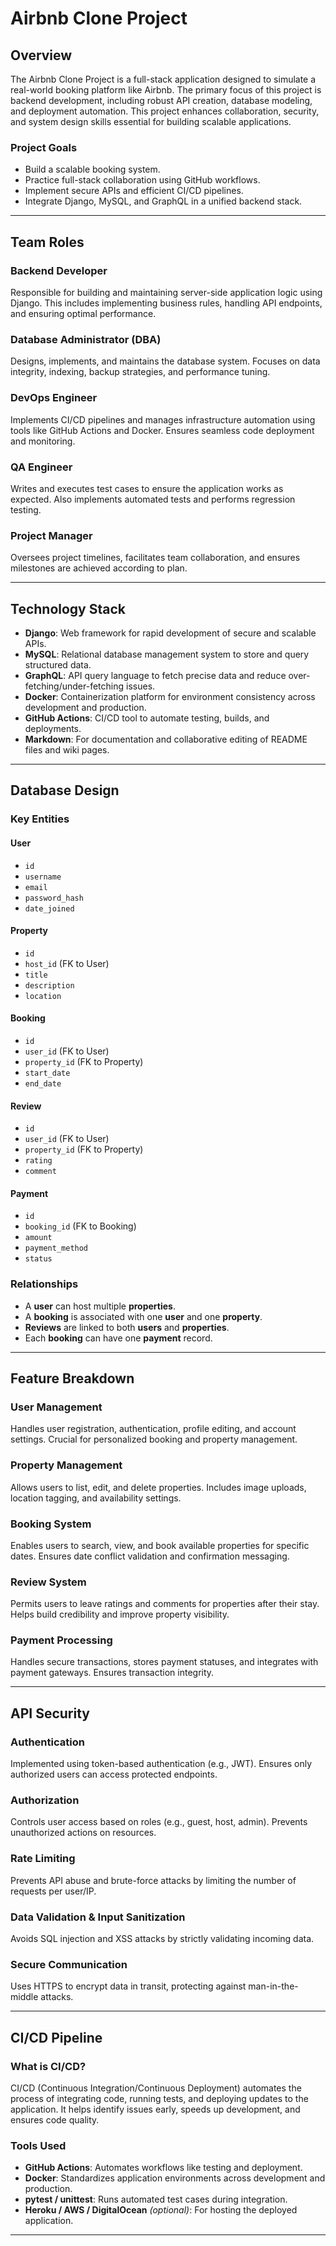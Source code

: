 # Airbnb Clone Project

## Overview
The Airbnb Clone Project is a full-stack application designed to simulate a real-world booking platform like Airbnb. The primary focus of this project is backend development, including robust API creation, database modeling, and deployment automation. This project enhances collaboration, security, and system design skills essential for building scalable applications.

### Project Goals
- Build a scalable booking system.
- Practice full-stack collaboration using GitHub workflows.
- Implement secure APIs and efficient CI/CD pipelines.
- Integrate Django, MySQL, and GraphQL in a unified backend stack.

---

## Team Roles

### Backend Developer
Responsible for building and maintaining server-side application logic using Django. This includes implementing business rules, handling API endpoints, and ensuring optimal performance.

### Database Administrator (DBA)
Designs, implements, and maintains the database system. Focuses on data integrity, indexing, backup strategies, and performance tuning.

### DevOps Engineer
Implements CI/CD pipelines and manages infrastructure automation using tools like GitHub Actions and Docker. Ensures seamless code deployment and monitoring.

### QA Engineer
Writes and executes test cases to ensure the application works as expected. Also implements automated tests and performs regression testing.

### Project Manager
Oversees project timelines, facilitates team collaboration, and ensures milestones are achieved according to plan.

---

## Technology Stack

- **Django**: Web framework for rapid development of secure and scalable APIs.
- **MySQL**: Relational database management system to store and query structured data.
- **GraphQL**: API query language to fetch precise data and reduce over-fetching/under-fetching issues.
- **Docker**: Containerization platform for environment consistency across development and production.
- **GitHub Actions**: CI/CD tool to automate testing, builds, and deployments.
- **Markdown**: For documentation and collaborative editing of README files and wiki pages.

---

## Database Design

### Key Entities

#### User
- `id`
- `username`
- `email`
- `password_hash`
- `date_joined`

#### Property
- `id`
- `host_id` (FK to User)
- `title`
- `description`
- `location`

#### Booking
- `id`
- `user_id` (FK to User)
- `property_id` (FK to Property)
- `start_date`
- `end_date`

#### Review
- `id`
- `user_id` (FK to User)
- `property_id` (FK to Property)
- `rating`
- `comment`

#### Payment
- `id`
- `booking_id` (FK to Booking)
- `amount`
- `payment_method`
- `status`

### Relationships
- A **user** can host multiple **properties**.
- A **booking** is associated with one **user** and one **property**.
- **Reviews** are linked to both **users** and **properties**.
- Each **booking** can have one **payment** record.

---

## Feature Breakdown

### User Management
Handles user registration, authentication, profile editing, and account settings. Crucial for personalized booking and property management.

### Property Management
Allows users to list, edit, and delete properties. Includes image uploads, location tagging, and availability settings.

### Booking System
Enables users to search, view, and book available properties for specific dates. Ensures date conflict validation and confirmation messaging.

### Review System
Permits users to leave ratings and comments for properties after their stay. Helps build credibility and improve property visibility.

### Payment Processing
Handles secure transactions, stores payment statuses, and integrates with payment gateways. Ensures transaction integrity.

---

## API Security

### Authentication
Implemented using token-based authentication (e.g., JWT). Ensures only authorized users can access protected endpoints.

### Authorization
Controls user access based on roles (e.g., guest, host, admin). Prevents unauthorized actions on resources.

### Rate Limiting
Prevents API abuse and brute-force attacks by limiting the number of requests per user/IP.

### Data Validation & Input Sanitization
Avoids SQL injection and XSS attacks by strictly validating incoming data.

### Secure Communication
Uses HTTPS to encrypt data in transit, protecting against man-in-the-middle attacks.

---

## CI/CD Pipeline

### What is CI/CD?
CI/CD (Continuous Integration/Continuous Deployment) automates the process of integrating code, running tests, and deploying updates to the application. It helps identify issues early, speeds up development, and ensures code quality.

### Tools Used
- **GitHub Actions**: Automates workflows like testing and deployment.
- **Docker**: Standardizes application environments across development and production.
- **pytest / unittest**: Runs automated test cases during integration.
- **Heroku / AWS / DigitalOcean** *(optional)*: For hosting the deployed application.

---


